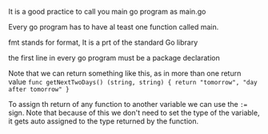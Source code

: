 It is a good practice to call you main go program as main.go

Every go program has to have al teast one function called main.

fmt stands for format, It is a prt of the standard Go library

the first line in every go program must be a package declaration

Note that we can return something like this, as in more than one return value
`
func getNextTwoDays() (string, string) {
	return "tomorrow", "day after tomorrow"
}
`

To assign th return of any function to another variable we can use the `:=` sign.
Note that because of this we don't need to set the type of the variable, it gets auto assigned to the type returned by the function.